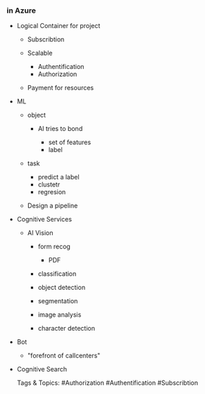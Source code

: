 ### in Azure

- Logical Container for project

	- Subscribtion
	- Scalable 

		- Authentification
		- Authorization

	- Payment for resources

- ML

	- object 

		- AI tries to bond

			- set of features
			- label

	- task

		- predict a label
		- clustetr
		- regresion

	- Design a pipeline

- Cognitive Services

	- AI Vision

		- form recog

			- PDF

		- classification
		- object detection
		- segmentation
		- image analysis
		- character detection

- Bot

	- "forefront of callcenters"

- Cognitive Search

   Tags & Topics:
   #Authorization
   #Authentification
   #Subscribtion